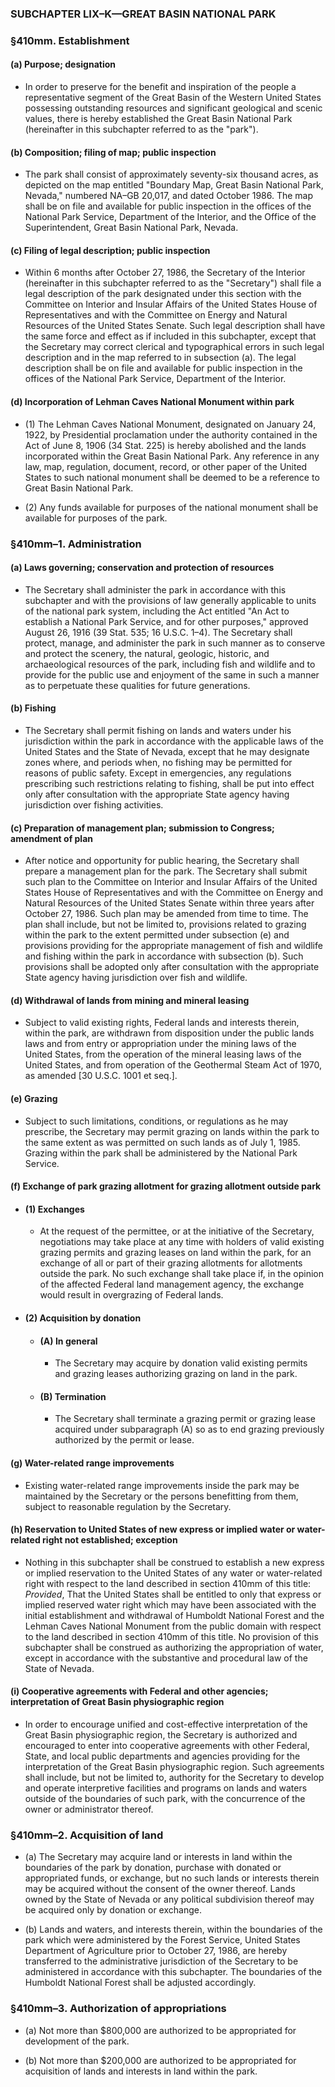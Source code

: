 ### SUBCHAPTER LIX–K—GREAT BASIN NATIONAL PARK

### §410mm. Establishment
#### (a) Purpose; designation
* In order to preserve for the benefit and inspiration of the people a representative segment of the Great Basin of the Western United States possessing outstanding resources and significant geological and scenic values, there is hereby established the Great Basin National Park (hereinafter in this subchapter referred to as the "park").

#### (b) Composition; filing of map; public inspection
* The park shall consist of approximately seventy-six thousand acres, as depicted on the map entitled "Boundary Map, Great Basin National Park, Nevada," numbered NA–GB 20,017, and dated October 1986. The map shall be on file and available for public inspection in the offices of the National Park Service, Department of the Interior, and the Office of the Superintendent, Great Basin National Park, Nevada.

#### (c) Filing of legal description; public inspection
* Within 6 months after October 27, 1986, the Secretary of the Interior (hereinafter in this subchapter referred to as the "Secretary") shall file a legal description of the park designated under this section with the Committee on Interior and Insular Affairs of the United States House of Representatives and with the Committee on Energy and Natural Resources of the United States Senate. Such legal description shall have the same force and effect as if included in this subchapter, except that the Secretary may correct clerical and typographical errors in such legal description and in the map referred to in subsection (a). The legal description shall be on file and available for public inspection in the offices of the National Park Service, Department of the Interior.

#### (d) Incorporation of Lehman Caves National Monument within park
* (1) The Lehman Caves National Monument, designated on January 24, 1922, by Presidential proclamation under the authority contained in the Act of June 8, 1906 (34 Stat. 225) is hereby abolished and the lands incorporated within the Great Basin National Park. Any reference in any law, map, regulation, document, record, or other paper of the United States to such national monument shall be deemed to be a reference to Great Basin National Park.

* (2) Any funds available for purposes of the national monument shall be available for purposes of the park.

### §410mm–1. Administration
#### (a) Laws governing; conservation and protection of resources
* The Secretary shall administer the park in accordance with this subchapter and with the provisions of law generally applicable to units of the national park system, including the Act entitled "An Act to establish a National Park Service, and for other purposes," approved August 26, 1916 (39 Stat. 535; 16 U.S.C. 1–4). The Secretary shall protect, manage, and administer the park in such manner as to conserve and protect the scenery, the natural, geologic, historic, and archaeological resources of the park, including fish and wildlife and to provide for the public use and enjoyment of the same in such a manner as to perpetuate these qualities for future generations.

#### (b) Fishing
* The Secretary shall permit fishing on lands and waters under his jurisdiction within the park in accordance with the applicable laws of the United States and the State of Nevada, except that he may designate zones where, and periods when, no fishing may be permitted for reasons of public safety. Except in emergencies, any regulations prescribing such restrictions relating to fishing, shall be put into effect only after consultation with the appropriate State agency having jurisdiction over fishing activities.

#### (c) Preparation of management plan; submission to Congress; amendment of plan
* After notice and opportunity for public hearing, the Secretary shall prepare a management plan for the park. The Secretary shall submit such plan to the Committee on Interior and Insular Affairs of the United States House of Representatives and with the Committee on Energy and Natural Resources of the United States Senate within three years after October 27, 1986. Such plan may be amended from time to time. The plan shall include, but not be limited to, provisions related to grazing within the park to the extent permitted under subsection (e) and provisions providing for the appropriate management of fish and wildlife and fishing within the park in accordance with subsection (b). Such provisions shall be adopted only after consultation with the appropriate State agency having jurisdiction over fish and wildlife.

#### (d) Withdrawal of lands from mining and mineral leasing
* Subject to valid existing rights, Federal lands and interests therein, within the park, are withdrawn from disposition under the public lands laws and from entry or appropriation under the mining laws of the United States, from the operation of the mineral leasing laws of the United States, and from operation of the Geothermal Steam Act of 1970, as amended [30 U.S.C. 1001 et seq.].

#### (e) Grazing
* Subject to such limitations, conditions, or regulations as he may prescribe, the Secretary may permit grazing on lands within the park to the same extent as was permitted on such lands as of July 1, 1985. Grazing within the park shall be administered by the National Park Service.

#### (f) Exchange of park grazing allotment for grazing allotment outside park
* #### (1) Exchanges
  * At the request of the permittee, or at the initiative of the Secretary, negotiations may take place at any time with holders of valid existing grazing permits and grazing leases on land within the park, for an exchange of all or part of their grazing allotments for allotments outside the park. No such exchange shall take place if, in the opinion of the affected Federal land management agency, the exchange would result in overgrazing of Federal lands.

* #### (2) Acquisition by donation
  * #### (A) In general
    * The Secretary may acquire by donation valid existing permits and grazing leases authorizing grazing on land in the park.

  * #### (B) Termination
    * The Secretary shall terminate a grazing permit or grazing lease acquired under subparagraph (A) so as to end grazing previously authorized by the permit or lease.

#### (g) Water-related range improvements
* Existing water-related range improvements inside the park may be maintained by the Secretary or the persons benefitting from them, subject to reasonable regulation by the Secretary.

#### (h) Reservation to United States of new express or implied water or water-related right not established; exception
* Nothing in this subchapter shall be construed to establish a new express or implied reservation to the United States of any water or water-related right with respect to the land described in section 410mm of this title: _Provided_, That the United States shall be entitled to only that express or implied reserved water right which may have been associated with the initial establishment and withdrawal of Humboldt National Forest and the Lehman Caves National Monument from the public domain with respect to the land described in section 410mm of this title. No provision of this subchapter shall be construed as authorizing the appropriation of water, except in accordance with the substantive and procedural law of the State of Nevada.

#### (i) Cooperative agreements with Federal and other agencies; interpretation of Great Basin physiographic region
* In order to encourage unified and cost-effective interpretation of the Great Basin physiographic region, the Secretary is authorized and encouraged to enter into cooperative agreements with other Federal, State, and local public departments and agencies providing for the interpretation of the Great Basin physiographic region. Such agreements shall include, but not be limited to, authority for the Secretary to develop and operate interpretive facilities and programs on lands and waters outside of the boundaries of such park, with the concurrence of the owner or administrator thereof.

### §410mm–2. Acquisition of land
* (a) The Secretary may acquire land or interests in land within the boundaries of the park by donation, purchase with donated or appropriated funds, or exchange, but no such lands or interests therein may be acquired without the consent of the owner thereof. Lands owned by the State of Nevada or any political subdivision thereof may be acquired only by donation or exchange.

* (b) Lands and waters, and interests therein, within the boundaries of the park which were administered by the Forest Service, United States Department of Agriculture prior to October 27, 1986, are hereby transferred to the administrative jurisdiction of the Secretary to be administered in accordance with this subchapter. The boundaries of the Humboldt National Forest shall be adjusted accordingly.

### §410mm–3. Authorization of appropriations
* (a) Not more than $800,000 are authorized to be appropriated for development of the park.

* (b) Not more than $200,000 are authorized to be appropriated for acquisition of lands and interests in land within the park.